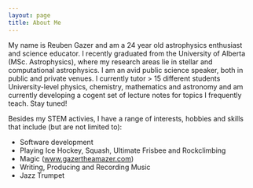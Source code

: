 ```yaml
---
layout: page
title: About Me
---
```


My name is Reuben Gazer and am a 24 year old astrophysics enthusiast and science educator. I recently graduated from the University of Alberta (MSc. Astrophysics), where my research areas lie in stellar and computational astrophysics. I am an avid public science speaker, both in public and private venues. I currently tutor > 15 different students University-level physics, chemistry, mathematics and astronomy and am currently developing a cogent set of lecture notes for topics I frequently teach. Stay tuned!


Besides my STEM activies, I have a range of interests, hobbies and skills that include (but are not limited to): 

- Software development
- Playing Ice Hockey, Squash, Ultimate Frisbee and Rockclimbing
- Magic (www.gazertheamazer.com)
- Writing, Producing and Recording Music
- Jazz Trumpet

